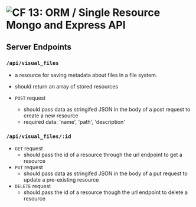 ![CF](https://camo.githubusercontent.com/70edab54bba80edb7493cad3135e9606781cbb6b/687474703a2f2f692e696d6775722e636f6d2f377635415363382e706e67) 13: ORM / Single Resource Mongo and Express API
===

## Server Endpoints
### `/api/visual_files`
* a resource for saving metadata about files in a file system.
* should return an array of stored resources

* `POST` request
  * should pass data as stringifed JSON in the body of a post request to create a new resource
  * required data: 'name', 'path', 'description'

### `/api/visual_files/:id`
* `GET` request
  * should pass the id of a resource through the url endpoint to get a resource
* `PUT` request
  * should pass data as stringifed JSON in the body of a put request to update a pre-existing resource
* `DELETE` request
  * should pass the id of a resource though the url endpoint to delete a resource
